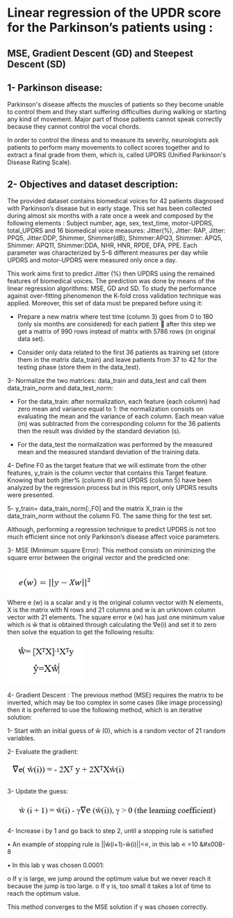 # Linear regression of the UPDR score for the Parkinson’s patients using : 
## MSE, Gradient Descent (GD) and Steepest Descent (SD)
## 1- Parkinson disease: 
Parkinson's disease affects the muscles of patients so they become unable to control them and they start suffering difficulties during walking or starting any kind of movement. Major part of those patients cannot speak correctly because they cannot control the vocal chords. 

In order to control the illness and to measure its severity, neurologists ask patients to perform many movements to collect scores together and to extract a final grade from them, which is, called UPDRS (Unified Parkinson's Disease Rating Scale).
## 2- Objectives and dataset description: 
The provided dataset contains biomedical voices for 42 patients diagnosed with Parkinson’s disease but in early stage. This set has been collected during almost six months with a rate once a week and composed by the following elements : Subject number, age, sex, test_time, motor-UPDRS, total_UPDRS and 16 biomedical voice measures: Jitter(%), Jitter: RAP, Jitter: PPQ5, Jitter:DDP, Shimmer, Shimmer(dB), Shimmer:APQ3, Shimmer: APQ5, Shimmer: APQ11, Shimmer:DDA, NHR, HNR, RPDE, DFA, PPE. Each parameter was characterized by 5-6 different measures per day while UPDRS and motor-UPDRS were measured only once a day. 

This work aims first to predict Jitter (%) then UPDRS using the remained features of biomedical voices. The prediction was done by means of the linear regression algorithms: MSE, GD and SD. To study the performance against over-fitting phenomenon the K-fold cross validation technique was applied. 
Moreover, this set of data must be prepared before using it: 

- Prepare a new matrix where test time (column 3) goes from 0 to 180 (only six months are considered) for each patient  after this step we get a matrix of 990 rows instead of matrix with 5786 rows (in original data set).

- Consider only data related to the first 36 patients as training set (store them in the matrix data_train) and leave patients from 37 to 42 for the testing phase (store them in the data_test).

3- Normalize the two matrices: data_train and data_test and call them data_train_norm and 
data_test_norm: 

-	For the data_train: after normalization, each feature (each column) had zero mean and variance equal to 1: the normalization consists on evaluating the mean and the variance of each column. Each mean value (m) was subtracted from the corresponding column for the 36 patients then the result was divided by the standard deviation (s).

-	For the data_test the normalization was performed by the measured mean and the measured standard deviation of the training data.

4- Define F0 as the target feature that we will estimate from the other features, y_train is the column vector that contains this Target feature. Knowing that both jitter% (column 6) and UPDRS (column 5) have been analyzed by the regression process but in this report, only UPDRS results were presented.

5- y_train= data_train_norm[:,F0] and the matrix X_train is the data_train_norm without the column F0. The same thing for the test set.

Although, performing a regression technique to predict UPDRS is not too much efficient since not only Parkinson’s disease affect voice parameters.

3- MSE (Minimum square Error): 
This method consists on minimizing the square error between the original vector and the predicted one:

![alt text](https://github.com/BaddyMAK/Linear-regression-with-ML/blob/main/results/eq.PNG)

Where e (w) is a scalar and y is the original column vector with N elements, X is the matrix with N rows and 21 columns and w is an unknown column vector with 21 elements. The square error e (w) has just one minimum value which is ŵ that is obtained through calculating the ∇e(i) and set it to zero then solve the equation to get the following results:

![alt text](https://github.com/BaddyMAK/Linear-regression-with-ML/blob/main/results/eq%202.PNG)

4- Gradient Descent :
The previous method (MSE) requires the matrix to be inverted, which may be too complex in some cases (like image processing) then it is preferred to use the following method, which is an iterative solution: 

1- Start with an initial guess of ŵ (0), which is a random vector of 21 random variables. 

2- Evaluate the gradient:

![alt text](https://github.com/BaddyMAK/Linear-regression-with-ML/blob/main/results/eq3.PNG)

3- Update the guess:  

![alt text](https://github.com/BaddyMAK/Linear-regression-with-ML/blob/main/results/eq4.PNG)

4- Increase i by 1 and go back to step 2, until a stopping rule is satisfied 

•	An example of stopping rule is ||ŵ(i+1)-ŵ(i)||<∊, in this lab ∊ =10 &#x00B-8

•	In this lab γ was chosen 0.0001:

  o	If γ is large, we jump around the optimum value but we never reach it because the jump is too large. 
  o	If γ is, too small it takes a lot of time to reach the optimum value.
  
This method converges to the MSE solution if γ was chosen correctly.

















